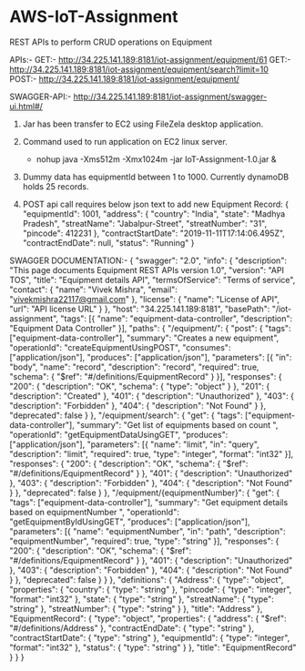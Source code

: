 # AWS-IoT-Assignment
REST APIs to perform CRUD operations on Equipment

APIs:-
   GET:- http://34.225.141.189:8181/iot-assignment/equipment/61
   GET:- http://34.225.141.189:8181/iot-assignment/equipment/search?limit=10
   POST:- http://34.225.141.189:8181/iot-assignment/equipment/
   
 SWAGGER-API:-
 	http://34.225.141.189:8181/iot-assignment/swagger-ui.html#/

1. Jar has been transfer to EC2 using FileZela desktop application.
2. Command used to run application on EC2 linux server.
    - nohup java -Xms512m -Xmx1024m -jar IoT-Assignment-1.0.jar &

3. Dummy data has equipmentId between 1 to 1000. Currently dynamoDB holds 25 records.
4. POST api call requires below json text to add new Equipment Record:
{
    "equipmentId": 1001,
    "address": {
      "country": "India",
      "state": "Madhya Pradesh",
      "streatName": "Jabalpur-Street",
      "streatNumber": "31",
      "pincode": 412231
    },
    "contractStartDate": "2019-11-11T17:14:06.495Z",
    "contractEndDate": null,
    "status": "Running"
  }
 
 
 SWAGGER DOCUMENTATION:-
 {
	"swagger": "2.0",
	"info": {
		"description": "This page documents Equipment REST APIs version 1.0",
		"version": "API TOS",
		"title": "Equipment details API",
		"termsOfService": "Terms of service",
		"contact": {
			"name": "Vivek Mishra",
			"email": "vivekmishra22117@gmail.com"
		},
		"license": {
			"name": "License of API",
			"url": "API license URL"
		}
	},
	"host": "34.225.141.189:8181",
	"basePath": "/iot-assignment",
	"tags": [{
		"name": "equipment-data-controller",
		"description": "Equipment Data Controller"
	}],
	"paths": {
		"/equipment/": {
			"post": {
				"tags": ["equipment-data-controller"],
				"summary": "Creates a new equipment",
				"operationId": "createEquipmentUsingPOST",
				"consumes": ["application/json"],
				"produces": ["application/json"],
				"parameters": [{
					"in": "body",
					"name": "record",
					"description": "record",
					"required": true,
					"schema": {
						"$ref": "#/definitions/EquipmentRecord"
					}
				}],
				"responses": {
					"200": {
						"description": "OK",
						"schema": {
							"type": "object"
						}
					},
					"201": {
						"description": "Created"
					},
					"401": {
						"description": "Unauthorized"
					},
					"403": {
						"description": "Forbidden"
					},
					"404": {
						"description": "Not Found"
					}
				},
				"deprecated": false
			}
		},
		"/equipment/search": {
			"get": {
				"tags": ["equipment-data-controller"],
				"summary": "Get list of equipments based on count ",
				"operationId": "getEquipmentDataUsingGET",
				"produces": ["application/json"],
				"parameters": [{
					"name": "limit",
					"in": "query",
					"description": "limit",
					"required": true,
					"type": "integer",
					"format": "int32"
				}],
				"responses": {
					"200": {
						"description": "OK",
						"schema": {
							"$ref": "#/definitions/EquipmentRecord"
						}
					},
					"401": {
						"description": "Unauthorized"
					},
					"403": {
						"description": "Forbidden"
					},
					"404": {
						"description": "Not Found"
					}
				},
				"deprecated": false
			}
		},
		"/equipment/{equipmentNumber}": {
			"get": {
				"tags": ["equipment-data-controller"],
				"summary": "Get equipment details based on equipmentNumber ",
				"operationId": "getEquipmentByIdUsingGET",
				"produces": ["application/json"],
				"parameters": [{
					"name": "equipmentNumber",
					"in": "path",
					"description": "equipmentNumber",
					"required": true,
					"type": "string"
				}],
				"responses": {
					"200": {
						"description": "OK",
						"schema": {
							"$ref": "#/definitions/EquipmentRecord"
						}
					},
					"401": {
						"description": "Unauthorized"
					},
					"403": {
						"description": "Forbidden"
					},
					"404": {
						"description": "Not Found"
					}
				},
				"deprecated": false
			}
		}
	},
	"definitions": {
		"Address": {
			"type": "object",
			"properties": {
				"country": {
					"type": "string"
				},
				"pincode": {
					"type": "integer",
					"format": "int32"
				},
				"state": {
					"type": "string"
				},
				"streatName": {
					"type": "string"
				},
				"streatNumber": {
					"type": "string"
				}
			},
			"title": "Address"
		},
		"EquipmentRecord": {
			"type": "object",
			"properties": {
				"address": {
					"$ref": "#/definitions/Address"
				},
				"contractEndDate": {
					"type": "string"
				},
				"contractStartDate": {
					"type": "string"
				},
				"equipmentId": {
					"type": "integer",
					"format": "int32"
				},
				"status": {
					"type": "string"
				}
			},
			"title": "EquipmentRecord"
		}
	}
}
 
